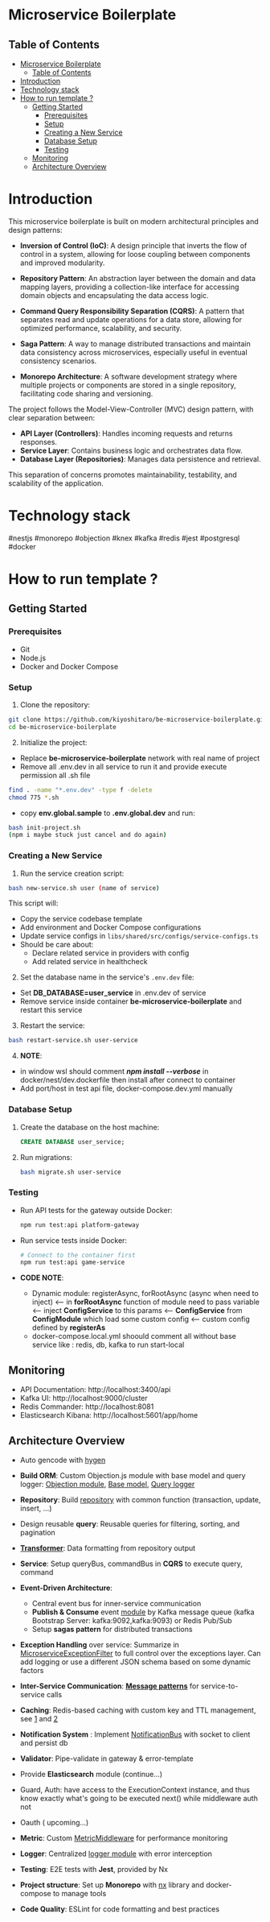 # Microservice Boilerplate

## Table of Contents
- [Microservice Boilerplate](#microservice-boilerplate)
  - [Table of Contents](#table-of-contents)
- [Introduction](#introduction)
- [Technology stack](#technology-stack)
- [How to run template ?](#how-to-run-template-)
  - [Getting Started](#getting-started)
    - [Prerequisites](#prerequisites)
    - [Setup](#setup)
    - [Creating a New Service](#creating-a-new-service)
    - [Database Setup](#database-setup)
    - [Testing](#testing)
  - [Monitoring](#monitoring)
  - [Architecture Overview](#architecture-overview)

# Introduction
This microservice boilerplate is built on modern architectural principles and design patterns:

- **Inversion of Control (IoC)**: A design principle that inverts the flow of control in a system, allowing for loose coupling between components and improved modularity.

- **Repository Pattern**: An abstraction layer between the domain and data mapping layers, providing a collection-like interface for accessing domain objects and encapsulating the data access logic.

- **Command Query Responsibility Separation (CQRS)**: A pattern that separates read and update operations for a data store, allowing for optimized performance, scalability, and security.

- **Saga Pattern**: A way to manage distributed transactions and maintain data consistency across microservices, especially useful in eventual consistency scenarios.

- **Monorepo Architecture**: A software development strategy where multiple projects or components are stored in a single repository, facilitating code sharing and versioning.

The project follows the Model-View-Controller (MVC) design pattern, with clear separation between:

- **API Layer (Controllers)**: Handles incoming requests and returns responses.
- **Service Layer**: Contains business logic and orchestrates data flow.
- **Database Layer (Repositories)**: Manages data persistence and retrieval.

This separation of concerns promotes maintainability, testability, and scalability of the application.

# Technology stack
#nestjs #monorepo #objection #knex #kafka #redis #jest #postgresql #docker

# How to run template ?

## Getting Started

### Prerequisites

- Git
- Node.js
- Docker and Docker Compose

### Setup

1. Clone the repository:
```sh
git clone https://github.com/kiyoshitaro/be-microservice-boilerplate.git
cd be-microservice-boilerplate
```

2. Initialize the project:
- Replace **be-microservice-boilerplate** network with real name of project
- Remove all .env.dev in all service to run it and provide execute permission all .sh file 
```sh
find . -name "*.env.dev" -type f -delete
chmod 775 *.sh
```

- copy **env.global.sample** to **.env.global.dev** and run: 
```sh
bash init-project.sh 
(npm i maybe stuck just cancel and do again)
``` 
### Creating a New Service

1. Run the service creation script:
```sh
bash new-service.sh user (name of service)
``` 
This script will:
  - Copy the service codebase template
  - Add environment and Docker Compose configurations
  - Update service configs in `libs/shared/src/configs/service-configs.ts`
- Should be care about: 
  - Declare related service in providers with config
  - Add related service in healthcheck

2. Set the database name in the service's `.env.dev` file:
- Set **DB_DATABASE=user_service** in .env.dev of service
- Remove service inside container **be-microservice-boilerplate** and restart this service

3. Restart the service:
```sh
bash restart-service.sh user-service
``` 

4. **NOTE**: 
  - in window wsl should comment ***npm install --verbose*** in docker/nest/dev.dockerfile then install after connect to container
  - Add port/host in test api file, docker-compose.dev.yml manually

### Database Setup
1. Create the database on the host machine:
   ```sql
   CREATE DATABASE user_service;
   ```

2. Run migrations:
   ```sh
   bash migrate.sh user-service
   ```

### Testing

- Run API tests for the gateway outside Docker:
  ```sh
  npm run test:api platform-gateway
  ```
- Run service tests inside Docker:
  ```sh
  # Connect to the container first
  npm run test:api game-service
  ```

- **CODE NOTE**: 
  - Dynamic module: registerAsync, forRootAsync (async when need to inject) <-- in **forRootAsync** function of module need to pass variable <-- inject **ConfigService** to this params <-- **ConfigService** from **ConfigModule** which load some custom config <-- custom config defined by **registerAs**
  - docker-compose.local.yml shoould comment all without base service like : redis, db, kafka to run start-local

## Monitoring
- API Documentation: http://localhost:3400/api
- Kafka UI: http://localhost:9000/cluster
- Redis Commander: http://localhost:8081
- Elasticsearch Kibana: http://localhost:5601/app/home

## Architecture Overview

- Auto gencode with [hygen](https://www.hygen.io/)

- **Build ORM**: Custom Objection.js module with base model and query logger: [Objection module](libs/shared/src/modules/objection), [Base model](libs/shared/src/modules/objection/base-model.ts), [Query logger](libs/shared/src/modules/objection/knex-logging.ts)

- **Repository**: Build [repository](libs/shared/src/modules/objection/repositories/repository.ts) with common function (transaction, update, insert, ...)

- Design reusable **query**: Reusable queries for filtering, sorting, and pagination

- [**Transformer**](libs/shared/src/transformers/transformer.ts): Data formatting from repository output

- **Service**: Setup queryBus, commandBus in **CQRS** to execute query, command  

- **Event-Driven Architecture**: 
  - Central event bus for inner-service communication
  - **Publish & Consume** event [module](libs/shared/src/modules/m-event-publisher) by Kafka message queue (kafka Bootstrap Server: kafka:9092,kafka:9093) or Redis Pub/Sub 
  - Setup **sagas pattern** for distributed transactions

- **Exception Handling** over service: Summarize in [MicroserviceExceptionFilter](libs/shared/src/exceptions/microservice-exception-filter.ts) to full control over the exceptions layer. Can add logging or use a different JSON schema based on some dynamic factors

- **Inter-Service Communication**:  [**Message patterns**](libs/shared/src/microservices) for service-to-service calls

- **Caching**: Redis-based caching with custom key and TTL management, see [1](libs/shared/src/interceptors/MicroserviceCacheInterceptor.ts) and [2](libs/shared/src/cache/MicroserviceCacheFactory.ts)   

- **Notification System** : Implement [NotificationBus](libs/shared/src/modules/notification) with socket to client and persist db

- **Validator**: Pipe-validate in gateway & error-template

- Provide **Elasticsearch** module (continue...)

- Guard, Auth: have access to the ExecutionContext instance, and thus know exactly what's going to be executed next() while middleware auth not 

- Oauth ( upcoming...)

- **Metric**: Custom [MetricMiddleware](libs/shared/src/modules/metric) for performance monitoring

- **Logger**: Centralized [logger module](libs/shared/src/modules/loggers) with error interception

- **Testing**: E2E tests with **Jest**, provided by Nx

- **Project structure**: Set up **Monorepo** with [nx](https://nx.dev/) library and docker-compose to manage tools
  
- **Code Quality**: ESLint for code formatting and best practices

